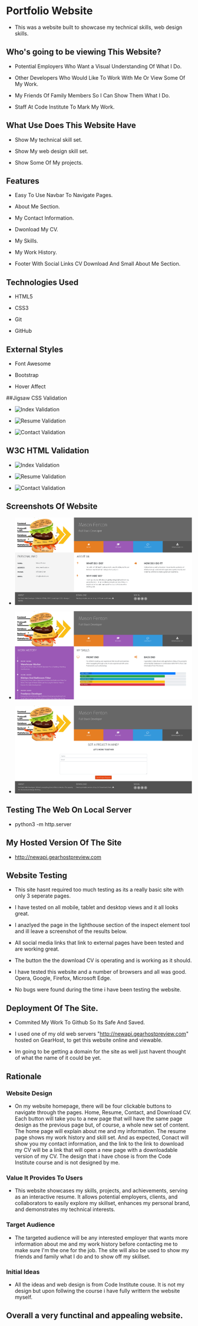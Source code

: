 # Portfolio Website


* This was a website built to showcase my technical skills, web design skills.


## Who's going to be viewing This Website?

* Potential Employers Who Want a Visual Understanding Of What I Do.

* Other Developers Who Would Like To Work With Me Or View Some Of My Work.

* My Friends Of Family Members So I Can Show Them What I Do.

* Staff At Code Institute To Mark My Work.



## What Use Does This Website Have

* Show My technical skill set.

* Show My web design skill set.

* Show Some Of My projects.



## Features

* Easy To Use Navbar To Navigate Pages.

* About Me Section.

* My Contact Information.

* Dwonload My CV.

* My Skills.

* My Work History.

* Footer With Social Links CV Download And Small About Me Section.



## Technologies Used

* HTML5

* CSS3

* Git

* GitHub


##

## External Styles

* Font Awesome

* Bootstrap

* Hover Affect


##Jigsaw CSS Validation

* ![Index Validation](/assets/CSS_Validation/index.html_CSS_Validation.png)

* ![Resume Validation](/assets/CSS_Validation/resume.html_CSS_Validation.png)

* ![Contact Validation](/assets/CSS_Validation/contact.html_CSS_Validation.png)


## W3C HTML Validation

* ![Index Validation](/assets/HTML_Validation/index.html_HTML_Validation.png)

* ![Resume Validation](/assets/HTML_Validation/resume.html_HTML_Validation.png)

* ![Contact Validation](/assets/HTML_Validation/contact.html_HTML_Validation.png)


## Screenshots Of Website

* ![Home Page](/assets/screenshots/Portfolio_img1.png)

* ![Resume Page](/assets/screenshots/Portfolio_img2.png)

* ![Contact Page](/assets/screenshots/Portfolio_img3.png)




## Testing The Web On Local Server

* python3 -m http.server


## My Hosted Version Of The Site

* http://newapi.gearhostpreview.com



## Website Testing

* This site hasnt required too much testing as its a really basic site with only 3 seperate pages.

* I have tested on all mobile, tablet and desktop views and it all looks great.

* I anazlyed the page in the lighthouse section of the inspect element tool and ill leave a screenshot of the results below.

* All social media links that link to external pages have been tested and are working great.

* The button the the download CV is operating and is working as it should.

* I have tested this website and a number of browsers and all was good. Opera, Google, Firefox, Microsoft Edge.

* No bugs were found during the time i have been testing the website. 


## Deployment Of The Site.

* Commited My Work To Github So Its Safe And Saved.

* I used one of my old web servers "http://newapi.gearhostpreview.com" hosted on GearHost, to get this website online and viewable.

* Im going to be getting a domain for the site as well just havent thought of what the name of it could be yet.


## Rationale

### Website Design

* On my website homepage, there will be four clickable buttons to navigate through the pages. Home, Resume, Contact, and Download CV. Each button will take you to a new page that will have the same page design as the previous page but, of course, a whole new set of content. The home page will explain about me and my information. The resume page shows my work history and skill set. And as expected, Conact will show you my contact information, and the link to the link to download my CV will be a link that will open a new page with a downloadable version of my CV. The design that i have chose is from the Code Institute course and is not designed by me.

### Value It Provides To Users

* This website showcases my skills, projects, and achievements, serving as an interactive resume. It allows potential employers, clients, and collaborators to easily explore my skillset, enhances my personal brand, and demonstrates my technical interests.

### Target Audience

* The targeted audience will be any interested employer that wants more information about me and my work history before contacting me to make sure I'm the one for the job. The site will also be used to show my friends and family what I do and to show off my skillset.

### Initial Ideas

* All the ideas and web design is from Code Institute couse. It is not my design but upon follwing the course i have fully writtern the website myself.


## Overall a very functinal and appealing website.

